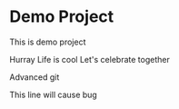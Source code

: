 # Demo Project

This is demo project

Hurray Life is cool Let's celebrate together

Advanced git

This line will cause bug